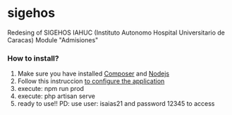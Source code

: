 # sigehos
Redesing of SIGEHOS IAHUC (Instituto Autonomo Hospital Universitario de Caracas) Module "Admisiones"

<b><h3>How to install?</h3></b>
1. Make sure you have installed <a href="https://getcomposer.org/">Composer</a> and <a href="https://nodejs.org/es/">Nodejs</a>
2. Follow this instruccion <a href="https://styde.net/como-instalar-proyectos-existentes-de-laravel/">to configure the application</a>
3. execute: npm run prod
4. execute: php artisan serve
5. ready to use!!
PD: use user: isaias21 and password 12345 to access
